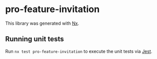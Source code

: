 # pro-feature-invitation

This library was generated with [Nx](https://nx.dev).

## Running unit tests

Run `nx test pro-feature-invitation` to execute the unit tests via [Jest](https://jestjs.io).
